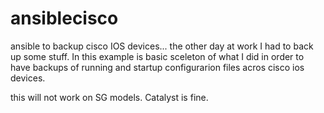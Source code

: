 # ansiblecisco
ansible to backup cisco IOS devices... the other day at work I had to back up some stuff. In this example is basic sceleton of what I did in order to have backups of running and startup configurarion files acros cisco ios devices. 

this will not work on SG models. Catalyst is fine.
